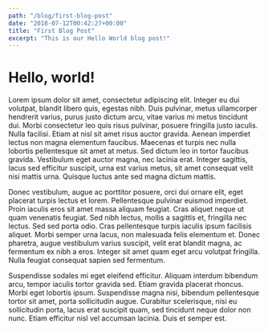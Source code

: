 ```yaml
---
path: "/blog/first-blog-post"
date: "2018-07-12T00:42:27+00:00"
title: "First Blog Post"
excerpt: "This is our Hello World blog post!"
---
```


# Hello, world!

Lorem ipsum dolor sit amet, consectetur adipiscing elit. Integer eu dui volutpat, blandit libero quis, egestas nibh. Duis pulvinar, metus ullamcorper hendrerit varius, purus justo dictum arcu, vitae varius mi metus tincidunt dui. Morbi consectetur leo quis risus pulvinar, posuere fringilla justo iaculis. Nulla facilisi. Etiam at nisl sit amet risus auctor gravida. Aenean imperdiet lectus non magna elementum faucibus. Maecenas et turpis nec nulla lobortis pellentesque sit amet at metus. Sed dictum leo in tortor faucibus gravida. Vestibulum eget auctor magna, nec lacinia erat. Integer sagittis, lacus sed efficitur suscipit, urna est varius metus, sit amet consequat velit nisi mattis urna. Quisque luctus ante sed magna dictum mattis.

Donec vestibulum, augue ac porttitor posuere, orci dui ornare elit, eget placerat turpis lectus et lorem. Pellentesque pulvinar euismod imperdiet. Proin iaculis eros sit amet massa aliquam feugiat. Cras aliquet neque ut quam venenatis feugiat. Sed nibh lectus, mollis a sagittis et, fringilla nec lectus. Sed sed porta odio. Cras pellentesque turpis iaculis ipsum facilisis aliquet. Morbi semper urna lacus, non malesuada felis elementum et. Donec pharetra, augue vestibulum varius suscipit, velit erat blandit magna, ac fermentum ex nibh a eros. Integer sit amet quam eget arcu volutpat fringilla. Nulla feugiat consequat sapien sed fermentum.

Suspendisse sodales mi eget eleifend efficitur. Aliquam interdum bibendum arcu, tempor iaculis tortor gravida sed. Etiam gravida placerat rhoncus. Morbi eget lobortis ipsum. Suspendisse magna nisi, bibendum pellentesque tortor sit amet, porta sollicitudin augue. Curabitur scelerisque, nisi eu sollicitudin porta, lacus erat suscipit quam, sed tincidunt neque dolor non nunc. Etiam efficitur nisl vel accumsan lacinia. Duis et semper est.

